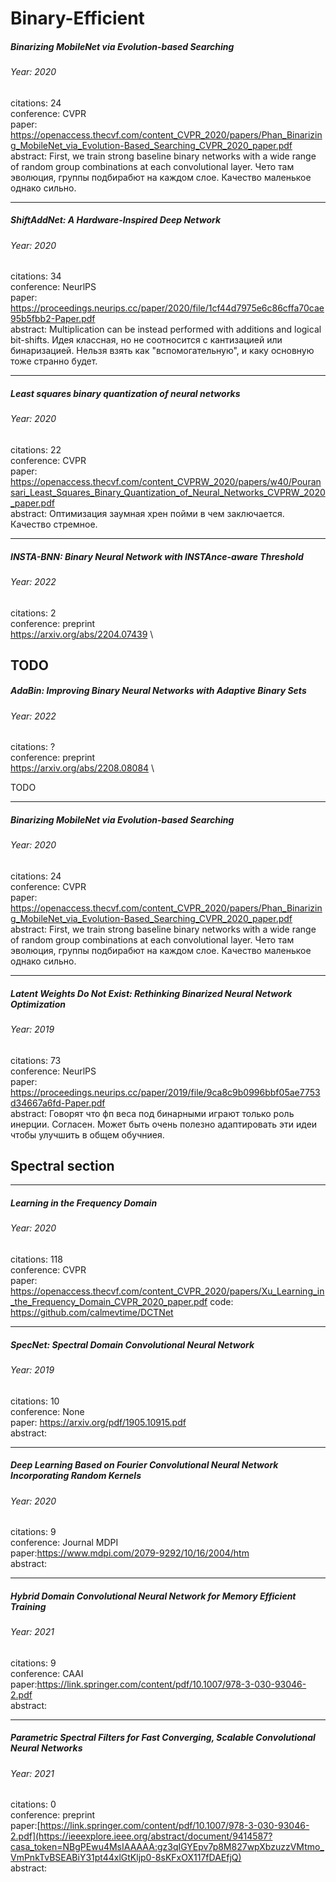 # Binary-Efficient

##### Binarizing MobileNet via Evolution-based Searching
###### Year: 2020
citations: 24 <br>
conference: CVPR <br>
paper: https://openaccess.thecvf.com/content_CVPR_2020/papers/Phan_Binarizing_MobileNet_via_Evolution-Based_Searching_CVPR_2020_paper.pdf \
abstract: First, we train strong baseline binary networks with a wide range of random group combinations at each convolutional layer. Чето там эволюция, группы подбирабют на каждом слое. Качество маленькое однако сильно. 

---
##### ShiftAddNet: A Hardware-Inspired Deep Network
###### Year: 2020 <br>
citations: 34 <br>
conference: NeurlPS <br>
paper: https://proceedings.neurips.cc/paper/2020/file/1cf44d7975e6c86cffa70cae95b5fbb2-Paper.pdf \
abstract: Multiplication can be instead performed with additions and logical bit-shifts. Идея классная, но не соотносится с кантизацией или бинаризацией. Нельзя взять как "вспомогательную", и каку основную тоже странно будет.

---
##### Least squares binary quantization of neural networks
###### Year: 2020 <br>
citations: 22 <br>
conference: CVPR <br>
paper: https://openaccess.thecvf.com/content_CVPRW_2020/papers/w40/Pouransari_Least_Squares_Binary_Quantization_of_Neural_Networks_CVPRW_2020_paper.pdf \
abstract: Оптимизация заумная хрен пойми в чем заключается. Качество стремное.

---



##### INSTA-BNN: Binary Neural Network with INSTAnce-aware Threshold
###### Year: 2022 <br>
citations: 2 <br>
conference: preprint <br>
https://arxiv.org/abs/2204.07439 \

TODO
---

##### AdaBin: Improving Binary Neural Networks with Adaptive Binary Sets
###### Year: 2022 <br>
citations: ? <br>
conference: preprint <br>
https://arxiv.org/abs/2208.08084 \

TODO

---

##### Binarizing MobileNet via Evolution-based Searching
###### Year: 2020
citations: 24 <br>
conference: CVPR <br>
paper: https://openaccess.thecvf.com/content_CVPR_2020/papers/Phan_Binarizing_MobileNet_via_Evolution-Based_Searching_CVPR_2020_paper.pdf <br>
abstract: First, we train strong baseline binary networks with a wide range of random group combinations at each convolutional layer. Чето там эволюция, группы подбирабют на каждом слое. Качество маленькое однако сильно. 

---

##### Latent Weights Do Not Exist: Rethinking Binarized Neural Network Optimization
###### Year: 2019
citations: 73 <br>
conference: NeurlPS <br>
paper: https://proceedings.neurips.cc/paper/2019/file/9ca8c9b0996bbf05ae7753d34667a6fd-Paper.pdf <br>
abstract: Говорят что фп веса под бинарными играют только роль инерции. Согласен. Может быть очень полезно адаптировать эти идеи чтобы улучшить в общем обучниея.



## Spectral section

---
##### Learning in the Frequency Domain
###### Year: 2020
citations: 118 <br>
conference: CVPR <br>
paper: https://openaccess.thecvf.com/content_CVPR_2020/papers/Xu_Learning_in_the_Frequency_Domain_CVPR_2020_paper.pdf
code: https://github.com/calmevtime/DCTNet

---

##### SpecNet: Spectral Domain Convolutional Neural Network
###### Year: 2019
citations: 10 <br>
conference: None <br>
paper: https://arxiv.org/pdf/1905.10915.pdf <br>
abstract:

---

##### Deep Learning Based on Fourier Convolutional Neural Network Incorporating Random Kernels
###### Year: 2020
citations: 9 <br>
conference: Journal MDPI <br>
paper:https://www.mdpi.com/2079-9292/10/16/2004/htm <br>
abstract: 

---

##### Hybrid Domain Convolutional Neural Network for Memory Efficient Training
###### Year: 2021
citations: 9 <br>
conference: CAAI <br>
paper:https://link.springer.com/content/pdf/10.1007/978-3-030-93046-2.pdf <br>
abstract:


---

##### Parametric Spectral Filters for Fast Converging, Scalable Convolutional Neural Networks
###### Year: 2021
citations: 0 <br>
conference: preprint <br>
paper:[https://link.springer.com/content/pdf/10.1007/978-3-030-93046-2.pdf](https://ieeexplore.ieee.org/abstract/document/9414587?casa_token=NBgPEwu4MsIAAAAA:gz3qIGYEpv7p8M827wpXbzuzzVMtmo_VmPnkTvBSEABiY31pt44xlGtKljp0-8sKFxOX117fDAEfjQ) <br>
abstract:





